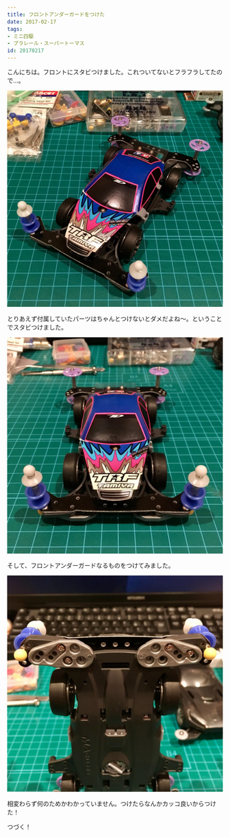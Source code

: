 ```yaml
---
title: フロントアンダーガードをつけた
date: 2017-02-17
tags:
- ミニ四駆
- プラレール・スーパートーマス
id: 20170217
---
```


<p class="sentence">
こんにちは。フロントにスタビつけました。これついてないとフラフラしてたので…。
</p>
<div class="center"><img class="img-fluid" src="/photo/diary/2017.02.17_01.jpg"></div>
<p class="sentence spacing">とりあえず付属していたパーツはちゃんとつけないとダメだよね〜。ということでスタビつけました。</p>
<div class="center"><img class="img-fluid" src="/photo/diary/2017.02.17_02.jpg"></div>
<p class="sentence spacing">そして、フロントアンダーガードなるものをつけてみました。</p>
<div class="center"><img class="img-fluid" src="/photo/diary/2017.02.17_03.jpg"></div>
<p class="sentence spacing">相変わらず何のためかわかっていません。つけたらなんかカッコ良いからつけた！</p>
<p class="sentence spacing">つづく！</p>
